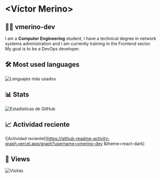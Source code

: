 # <Víctor Merino>
## 🧑‍💻 vmerino-dev
I am a **Computer Engineering** student, I have a technical degree in network systems administration and I am currently training in the Frontend sector.
My goal is to be a DevOps developer.

## 🛠️ Most used languages
![Lenguajes más usados](https://github-readme-stats.vercel.app/api/top-langs/?username=vmerino-dev&layout=compact&theme=radical)

## 📊 Stats
![Estadísticas de GitHub](https://github-readme-stats.vercel.app/api?username=vmerino-dev&show_icons=true&theme=radical)

## 📈 Actividad reciente
![Actividad reciente](https://github-readme-activity-graph.vercel.app/graph?username=vmerino-dev &theme=react-dark)

## 👀 Views
![Visitas](https://komarev.com/ghpvc/?username=vmerino-dev&color=blue)


<!--
**vmerino-dev/vmerino-dev** is a ✨ _special_ ✨ repository because its `README.md` (this file) appears on your GitHub profile.

Here are some ideas to get you started:

- 🔭 I’m currently working on ...
- 🌱 I’m currently learning ...
- 👯 I’m looking to collaborate on ...
- 🤔 I’m looking for help with ...
- 💬 Ask me about ...
- 📫 How to reach me: ...
- 😄 Pronouns: ...
- ⚡ Fun fact: ...
-->
